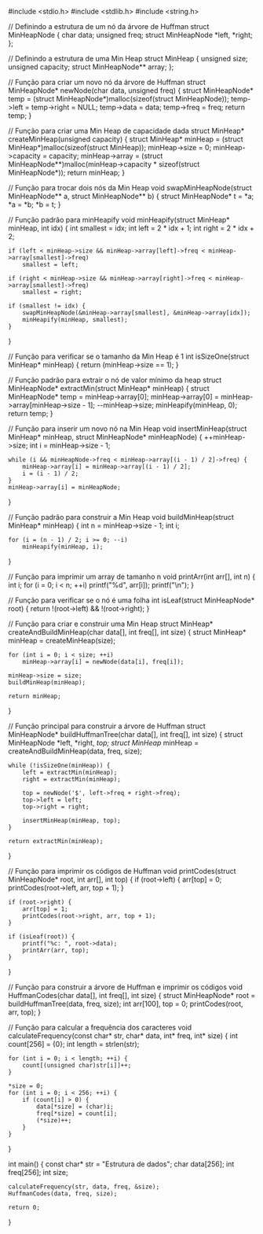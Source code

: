 #include <stdio.h>
#include <stdlib.h>
#include <string.h>

// Definindo a estrutura de um nó da árvore de Huffman
struct MinHeapNode {
    char data;
    unsigned freq;
    struct MinHeapNode *left, *right;
};

// Definindo a estrutura de uma Min Heap
struct MinHeap {
    unsigned size;
    unsigned capacity;
    struct MinHeapNode** array;
};

// Função para criar um novo nó da árvore de Huffman
struct MinHeapNode* newNode(char data, unsigned freq) {
    struct MinHeapNode* temp = (struct MinHeapNode*)malloc(sizeof(struct MinHeapNode));
    temp->left = temp->right = NULL;
    temp->data = data;
    temp->freq = freq;
    return temp;
}

// Função para criar uma Min Heap de capacidade dada
struct MinHeap* createMinHeap(unsigned capacity) {
    struct MinHeap* minHeap = (struct MinHeap*)malloc(sizeof(struct MinHeap));
    minHeap->size = 0;
    minHeap->capacity = capacity;
    minHeap->array = (struct MinHeapNode**)malloc(minHeap->capacity * sizeof(struct MinHeapNode*));
    return minHeap;
}

// Função para trocar dois nós da Min Heap
void swapMinHeapNode(struct MinHeapNode** a, struct MinHeapNode** b) {
    struct MinHeapNode* t = *a;
    *a = *b;
    *b = t;
}

// Função padrão para minHeapify
void minHeapify(struct MinHeap* minHeap, int idx) {
    int smallest = idx;
    int left = 2 * idx + 1;
    int right = 2 * idx + 2;

    if (left < minHeap->size && minHeap->array[left]->freq < minHeap->array[smallest]->freq)
        smallest = left;

    if (right < minHeap->size && minHeap->array[right]->freq < minHeap->array[smallest]->freq)
        smallest = right;

    if (smallest != idx) {
        swapMinHeapNode(&minHeap->array[smallest], &minHeap->array[idx]);
        minHeapify(minHeap, smallest);
    }
}

// Função para verificar se o tamanho da Min Heap é 1
int isSizeOne(struct MinHeap* minHeap) {
    return (minHeap->size == 1);
}

// Função padrão para extrair o nó de valor mínimo da heap
struct MinHeapNode* extractMin(struct MinHeap* minHeap) {
    struct MinHeapNode* temp = minHeap->array[0];
    minHeap->array[0] = minHeap->array[minHeap->size - 1];
    --minHeap->size;
    minHeapify(minHeap, 0);
    return temp;
}

// Função para inserir um novo nó na Min Heap
void insertMinHeap(struct MinHeap* minHeap, struct MinHeapNode* minHeapNode) {
    ++minHeap->size;
    int i = minHeap->size - 1;

    while (i && minHeapNode->freq < minHeap->array[(i - 1) / 2]->freq) {
        minHeap->array[i] = minHeap->array[(i - 1) / 2];
        i = (i - 1) / 2;
    }
    minHeap->array[i] = minHeapNode;
}

// Função padrão para construir a Min Heap
void buildMinHeap(struct MinHeap* minHeap) {
    int n = minHeap->size - 1;
    int i;

    for (i = (n - 1) / 2; i >= 0; --i)
        minHeapify(minHeap, i);
}

// Função para imprimir um array de tamanho n
void printArr(int arr[], int n) {
    int i;
    for (i = 0; i < n; ++i)
        printf("%d", arr[i]);
    printf("\n");
}

// Função para verificar se o nó é uma folha
int isLeaf(struct MinHeapNode* root) {
    return !(root->left) && !(root->right);
}

// Função para criar e construir uma Min Heap
struct MinHeap* createAndBuildMinHeap(char data[], int freq[], int size) {
    struct MinHeap* minHeap = createMinHeap(size);

    for (int i = 0; i < size; ++i)
        minHeap->array[i] = newNode(data[i], freq[i]);

    minHeap->size = size;
    buildMinHeap(minHeap);

    return minHeap;
}

// Função principal para construir a árvore de Huffman
struct MinHeapNode* buildHuffmanTree(char data[], int freq[], int size) {
    struct MinHeapNode *left, *right, *top;
    struct MinHeap* minHeap = createAndBuildMinHeap(data, freq, size);

    while (!isSizeOne(minHeap)) {
        left = extractMin(minHeap);
        right = extractMin(minHeap);

        top = newNode('$', left->freq + right->freq);
        top->left = left;
        top->right = right;

        insertMinHeap(minHeap, top);
    }

    return extractMin(minHeap);
}

// Função para imprimir os códigos de Huffman
void printCodes(struct MinHeapNode* root, int arr[], int top) {
    if (root->left) {
        arr[top] = 0;
        printCodes(root->left, arr, top + 1);
    }

    if (root->right) {
        arr[top] = 1;
        printCodes(root->right, arr, top + 1);
    }

    if (isLeaf(root)) {
        printf("%c: ", root->data);
        printArr(arr, top);
    }
}

// Função para construir a árvore de Huffman e imprimir os códigos
void HuffmanCodes(char data[], int freq[], int size) {
    struct MinHeapNode* root = buildHuffmanTree(data, freq, size);
    int arr[100], top = 0;
    printCodes(root, arr, top);
}

// Função para calcular a frequência dos caracteres
void calculateFrequency(const char* str, char* data, int* freq, int* size) {
    int count[256] = {0};
    int length = strlen(str);

    for (int i = 0; i < length; ++i) {
        count[(unsigned char)str[i]]++;
    }

    *size = 0;
    for (int i = 0; i < 256; ++i) {
        if (count[i] > 0) {
            data[*size] = (char)i;
            freq[*size] = count[i];
            (*size)++;
        }
    }
}

int main() {
    const char* str = "Estrutura de dados";
    char data[256];
    int freq[256];
    int size;

    calculateFrequency(str, data, freq, &size);
    HuffmanCodes(data, freq, size);

    return 0;
}

